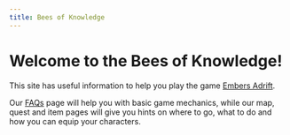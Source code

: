 ```yaml
---
title: Bees of Knowledge
---
```


# Welcome to the Bees of Knowledge!

This site has useful information to help you play the game [Embers Adrift](./about/embers-adrift).

Our [FAQs](./faqs) page will help you with basic game mechanics, while our map, quest and item pages will give you hints on where to go, what to do and how you can equip your characters.


